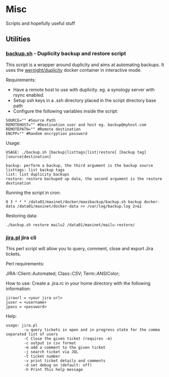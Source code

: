 # Misc
Scripts and hopefully useful stuff

## Utilities

### [backup.sh](https://github.com/macsmax/misc/blob/master/backup.sh) - Duplicity backup and restore script
This script is a wrapper around duplicity and aims at automating backups. It uses the [wernight/duplicity](https://hub.docker.com/r/wernight/duplicity/) docker container in interactive mode.

Requirements:

* Have a remote host to use with duplicity. eg. a synology server with rsync enabled.
* Setup ssh keys in a .ssh directory placed in the script directory base path 
* Configure the following variables inside the script:
```
SOURCE="" #Source Path
REMOTEHOST="" #Destination user and host eg. backup@myhost.com
REMOTEPATH="" #Remote destination
ENCPP="" #Random encryption password
```

Usage:
```
USAGE: ./backup.sh [backup|listtags|list|restore] [backup tag] [source|destination]

backup: perform a backup, the third argument is the backup source
listtags: list backup tags
list: list duplicity backups
restore: restore backuped up data, the second argument is the restore destination
```

Running the script in cron:
```
0 3 * * * /data01/maxinet/docker/maxibackup/backup.sh backup docker-data /data01/maxinet/docker-data >> /var/log/backup.log 2>&1
```

Restoring data:
```
./backup.sh restore mailu2 /data01/maxinet/mailu-restore/
```


### [jira.pl](https://github.com/macsmax/misc/blob/master/jira.pl) jira cli
This perl script will allow you to query, comment, close and export Jira tickets.

Perl requirements:

JIRA::Client::Automated;
Class::CSV;
Term::ANSIColor;

How to use:
Create a .jira.rc in your home directory with the following information:
```
jiraurl = <your jira url>
juser = <username>
jpass = <password>
```

Help:
```
usage: jira.pl
        -u query tickets in open and in progress state for the comma separated list of users
        -C Close the given ticket (requires -m)
        -c output in csv format
        -m add a comment to the given ticket
        -j search ticket via JQL
        -t ticket number
        -v print ticket details and comments
        -d set debug on (default: off)
        -h Print This help message
```
